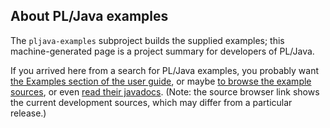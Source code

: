 ## About PL/Java examples

The `pljava-examples` subproject builds the supplied examples; this
machine-generated page is a project summary for developers of PL/Java.

If you arrived here from a search for PL/Java examples, you probably want
[the Examples section of the user guide][esug], or maybe
[to browse the example sources][tbtes], or even [read their javadocs][rtj].
(Note: the source browser link shows the current development sources, which
may differ from a particular release.)

[esug]: ../examples/examples.html
[tbtes]: https://github.com/tada/pljava/tree/master/pljava-examples/src/main/java/org/postgresql/pljava/example
[rtj]: apidocs/index.html
